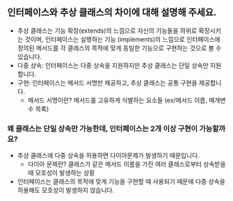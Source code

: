 ## 인터페이스와 추상 클래스의 차이에 대해 설명해 주세요.
- 추상 클래스는 기능 확장(extends)의 느낌으로 자신의 기능들을 하위로 확장시키는 것이며, 
인터페이스는 실행하는 기능 (implements)의 느낌으로 인터페이스에 정의된 메서드를 각 클래스의 목적에 맞게 동일한 기능으로 구현하는 것으로 볼 수 있습니다.
- 다중 상속: 인터페이스는 다중 상속을 지원하지만 추상 클래스는 단일 상속만 지원합니다.
- 구현: 인터페이스는 메서드 서명만 제공하고, 추상 클래스는 공통 구현을 제공합니다.
    - 메서드 서명이란? 메서드를 고유하게 식별하는 요소들 (ex/메서드 이름, 매개변수 목록)
### 왜 클래스는 단일 상속만 가능한데, 인터페이스는 2개 이상 구현이 가능할까요?
- 추상 클래스에 다중 상속을 허용하면 다이아문제가 발생하기 때문입니다.
    - 다이아 문제란? 클래스가 같은 메서드 이름을 가진 여러 클래스로부터 상속받을 때 모호성이 발생하는 상황
- 인터페이스는 클래스의 목적에 맞게 기능을 구현할 때 사용되기 때문에 다중 상속을 허용해도 모호성이 발생하지 않습니다.